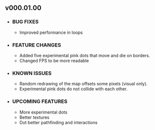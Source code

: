 ## v000.01.00
- ### BUG FIXES
  - Improved performance in loops

- ### FEATURE CHANGES
  - Added five experimental pink dots that move and die on borders.
  - Changed FPS to be more readable

- ### KNOWN ISSUES
  - Random redrawing of the map offsets some pixels (visual only).
  - Experimental pink dots do not collide with each other.
  
- ### UPCOMING FEATURES
  - More experimental dots
  - Better textures
  - Dot better pathfinding and interactions
